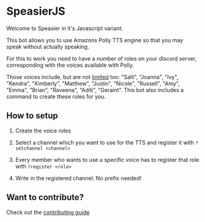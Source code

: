 # SpeasierJS

Welcome to Speasier in it's Javascript variant. 

This bot allows you to use Amazons Polly TTS engine so that you may speak without actually speaking.

For this to work you need to have a number of roles on your discord server, corresponding with the voices available with Polly.

Those voices include, but are not [limited](https://docs.aws.amazon.com/polly/latest/dg/voicelist.html) too: "Salli", "Joanna", "Ivy", "Kendra", "Kimberly", "Matthew", "Justin", "Nicole", "Russell", "Amy", "Emma", "Brian", "Raveena", "Aditi", "Geraint". This bot also includes a command to create these roles for you. 

## How to setup

1. Create the voice roles

2. Select a channel which you want to use for the TTS and register it with `?setchannel <channel>`

3. Every member who wants to use a specific voice has to register that role with `?register <role>`

4. Write in the registered channel. No prefix needed!

## Want to contribute?

Check out the [contributing guide][contributing]

[contributing]: CONTRIBUTING.md
